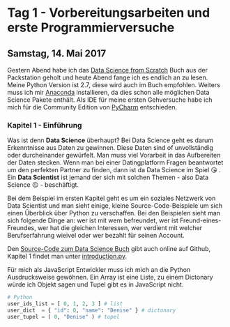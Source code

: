 # Tag 1 - Vorbereitungsarbeiten und erste Programmierversuche

## Samstag, 14. Mai 2017
Gestern Abend habe ich das [Data Science from Scratch](http://amzn.to/2qFunSd) Buch aus der Packstation geholt und heute Abend fange ich es endlich an zu lesen. Meine Python Version ist 2.7, diese wird auch im Buch empfohlen. Weiters muss ich mir [Anaconda](https://www.continuum.io/downloads) installieren, da dies schon alle möglichen Data Science Pakete enthält. Als IDE für meine ersten Gehversuche habe ich mich für die Community Edition von [PyCharm](https://www.jetbrains.com/pycharm/) entschieden.

### Kapitel 1 - Einführung
Was ist denn **Data Science** überhaupt? Bei Data Science geht es darum Erkenntnisse aus Daten zu gewinnen. Diese Daten sind of unvollständig oder durcheinander gewürfelt. Man muss viel Vorarbeit in das Aufbereiten der Daten stecken. Wenn man bei einer Datingplatform Fragen beantwortet um den perfekten Partner zu finden, dann ist da Data Science im Spiel 😘 . Ein **Data Scientist** ist jemand der sich mit solchen Themen - also Data Science 😉 - beschäftigt.

Bei dem Beispiel im ersten Kapitel geht es um ein soziales Netzwerk von Data Scientist und man sieht einige, kleine Source-Code-Beispiele um sich einen Überblick über Python zu verschaffen. Bei den Beispielen sieht man sich folgende Dinge an: wer ist mit wem befreundet, wer ist Freund-eines-Freundes, wer hat die gleichen Interessen, wer verdient mit welcher Berufserfahrung wieivel oder wer bezahlt für seinen Account.

Den [Source-Code zum Data Science Buch](https://github.com/joelgrus/data-science-from-scratch/tree/master) gibt auch online auf Github, Kapitel 1 findet man unter [introduction.py](https://github.com/joelgrus/data-science-from-scratch/blob/master/code/introduction.py).

Für mich als JavaScript Entwickler muss ich mich an die Python Ausdrucksweise gewöhnen. Ein Array ist eine Liste, zu einem Dictonary würde ich Objekt sagen und Tupel gibt es in JavaScript nicht.

```python
# Python
user_ids_list = [ 0, 1, 2, 3 ] # list
user_dict  = { "id": 0, "name": "Denise" } # dictonary
user_tupel = ( 0, "Denise" ) # tupel
```
